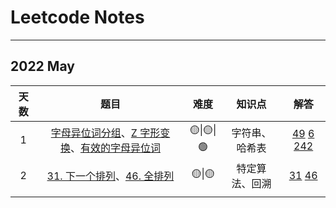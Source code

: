 # Leetcode Notes

------

## 2022 May

| 天数 |                             题目                             |  难度   |     知识点     |                             解答                             |
| :--: | :----------------------------------------------------------: | :-----: | :------------: | :----------------------------------------------------------: |
|  1   | [字母异位词分组](https://leetcode-cn.com/problems/group-anagrams/)、[Z 字形变换](https://leetcode-cn.com/problems/zigzag-conversion/)、[有效的字母异位词](https://leetcode-cn.com/problems/valid-anagram/) | 🟡\|🟡\|🟢 | 字符串、哈希表 | [49](https://github.com/ykangli/Leetcode/blob/main/src/main/java/May2022/day01/GroupAnagrams.java) [6](https://github.com/ykangli/Leetcode/blob/main/src/main/java/May2022/day01/ZigZag.java) [242](https://github.com/ykangli/Leetcode/blob/main/src/main/java/May2022/day01/ValidAnagram.java) |
|  2   | [31. 下一个排列](https://leetcode-cn.com/problems/next-permutation/)、[46. 全排列](https://leetcode-cn.com/problems/permutations/) |  🟡\|🟡   | 特定算法、回溯 | [31](https://github.com/ykangli/Leetcode/blob/main/src/main/java/May2022/day02/NextPermutation.java) [46](https://github.com/ykangli/Leetcode/blob/main/src/main/java/May2022/day02/Permutations.java) |
|      |                                                              |         |                |                                                              |

